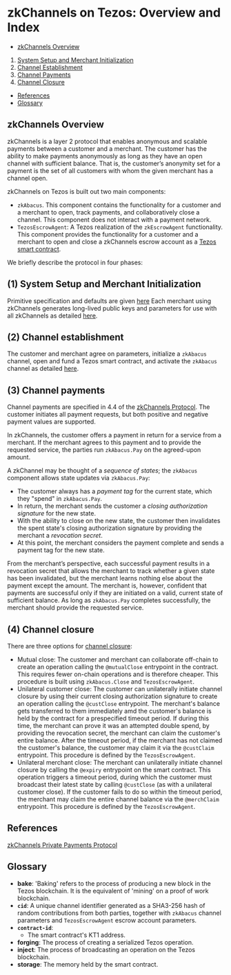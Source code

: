 # zkChannels on Tezos: Overview and Index
  * [zkChannels Overview](#zkChannels-overview) 
   1. [System Setup and Merchant Initialization](1-setup.md)
   2. [Channel Establishment](2-channel-establishment.md)
   3. [Channel Payments](3-channel-payments.md)
   4. [Channel Closure](4-channel-closure.md) 
  * [References](#references) 
  * [Glossary](#glossary) 


## zkChannels Overview
zkChannels is a layer 2 protocol that enables anonymous and scalable payments between a customer and a merchant. The customer has the ability to make payments anonymously as long as they have an open channel with sufficient balance. That is, the customer’s anonymity set for a payment is the set of all customers with whom the given merchant has a channel open.

zkChannels on Tezos is built out two main components:
* `zkAbacus`. This component contains the functionality for a customer and a merchant to open, track payments, and collaboratively close a channel. This component does not interact with a payment network.
* `TezosEscrowAgent`: A Tezos realization of the `zkEscrowAgent` functionality. This component provides the functionality for a customer and a merchant to open and close a zkChannels escrow account as a [Tezos smart contract](2-contract-origination.md#tezos-smart-contract). 

We briefly describe the protocol in four phases:

## (1) System Setup and Merchant Initialization
Primitive specification and defaults are given [here](1-setup.md#system-setup)
Each merchant using zkChannels generates long-lived public keys and parameters for use
with all zkChannels as detailed [here](1-setup.md#merchant-setup). 


## (2) Channel establishment

The customer and merchant agree on parameters, initialize a `zkAbacus` channel, open and fund a Tezos smart contract, and activate the `zkAbacus` channel as detailed [here](2-channel-establishment.md).

## (3) Channel payments
Channel payments are specified in 4.4 of the [zkChannels Protocol](https://github.com/boltlabs-inc/blindsigs-protocol/releases/download/ecc-review/zkchannels-protocol-spec-v3.pdf). The customer initiates all payment requests, but both positive and negative payment values are supported. 

In zkChannels, the customer offers a payment in return for a service from a merchant. If the merchant agrees to this payment and to provide the requested service, the parties run `zkAbacus.Pay` on the agreed-upon amount.

A zkChannel may be thought of a _sequence of _states__; the `zkAbacus` component allows state updates via `zkAbacus.Pay`:
* The customer always has a _payment tag_ for the current state, which they "spend" in `zkAbacus.Pay`.
* In return, the merchant sends the customer a _closing authorization signature_ for the new state.
* With the ability to close on the new state, the customer then invalidates the spent state's closing authorization signature by providing the merchant a _revocation secret_.
* At this point, the merchant considers the payment complete and sends a payment tag for the new state. 

From the merchant’s perspective, each successful payment results in a revocation secret that allows the merchant to track whether a given state has been invalidated, but the merchant learns nothing else about the payment except the amount. 
The merchant is, however, confident that payments are successful only if they are initiated on a valid, current state of sufficient balance. As long as `zkAbacus.Pay` completes successfully, the merchant should provide the requested service.

## (4) Channel closure
There are three options for [channel closure](4-channel-closure.md):
  - Mutual close: The customer and merchant can collaborate off-chain to create an operation calling the `@mutualClose` entrypoint in the contract. This requires fewer on-chain operations and is therefore cheaper. This procedure is built using `zkAbacus.Close` and `TezosEscrowAgent`.
  - Unilateral customer close: The customer can unilaterally initiate channel closure by using their current closing authorization signature to create an operation calling the `@custClose` entrypoint. The merchant's balance gets transferred to them immediately amd the customer's balance is held by the contract for a prespecified timeout period. If during this time, the merchant can prove it was an attempted double spend, by providing the revocation secret, the merchant can claim the customer's entire balance. After the timeout period, if the merchant has not claimed the customer's balance, the customer may claim it via the `@custClaim` entrypoint. This procedure is defined by the `TezosEscrowAgent`.
  - Unilateral merchant close: The merchant can unilaterally initiate channel closure by calling the `@expiry` entrypoint on the smart contract. This operation triggers a timeout period, during which the customer must broadcast their latest state by calling `@custClose` (as with a unilateral customer close). If the customer fails to do so within the timeout period, the merchant may claim the entire channel balance via the `@merchClaim` entrypoint. This procedure is defined by the `TezosEscrowAgent`.

## References
[zkChannels Private Payments Protocol](https://github.com/boltlabs-inc/blindsigs-protocol/releases/download/ecc-review/zkchannels-protocol-spec-v3.pdf)

## Glossary
*  **bake**:
   'Baking' refers to the process of producing a new block in the Tezos blockchain. It is the equivalent of 'mining' on a proof of work blockchain.
* **`cid`**:
   A unique channel identifier generated as a SHA3-256 hash of random contributions from both parties, together with `zkAbacus` channel parameters and `TezosEscrowAgent` escrow account parameters.
* **`contract-id`**:
   * The smart contract's KT1 address.
*  **forging**:
   The process of creating a serialized Tezos operation.
*  **inject**:
   The process of broadcasting an operation on the Tezos blockchain.
*  **storage**:
   The memory held by the smart contract.